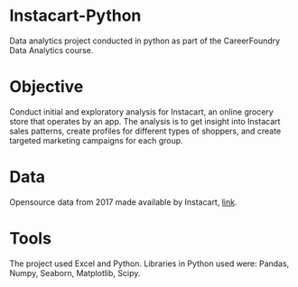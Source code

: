 # Instacart-Python
Data analytics project conducted in python as part of the CareerFoundry Data Analytics course.

# Objective

Conduct initial and exploratory analysis for Instacart, an online grocery store that operates by an app. The analysis is to get insight into Instacart sales patterns, create profiles for different types of shoppers, and create targeted marketing campaigns for each group.

# Data

Opensource data from 2017 made available by Instacart, [link](https://www.instacart.com/datasets/grocery-shopping-2017).

# Tools

The project used Excel and Python.
Libraries in Python used were: Pandas, Numpy, Seaborn, Matplotlib, Scipy.
